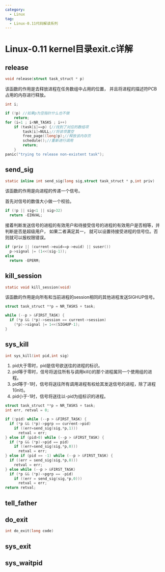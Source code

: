 ```yaml
---
category:
  - Linux
tag:
  - Linux-0.11代码解读系列
---
```



# Linux-0.11 kernel目录exit.c详解

## release
```c
void release(struct task_struct * p)
```
该函数的作用是去释放进程在任务数组中占用的位置， 并且将进程的描述符PCB占用的内存进行释放。

```c
int i;

if (!p) //如果p为空指针什么也不做
    return;
for (i=1 ; i<NR_TASKS ; i++)
    if (task[i]==p) {//找到了对应的数组项
        task[i]=NULL;//将该项置空
        free_page((long)p);//释放该内存页
        schedule();//重新进行调用
        return;
    }
panic("trying to release non-existent task");
```

## send_sig
```c
static inline int send_sig(long sig,struct task_struct * p,int priv)
```
该函数的作用是向进程的传递一个信号。

首先对信号的数值大小做一个校验。

```c
if (!p || sig<1 || sig>32)
  return -EINVAL;
```

接着判断发送信号的进程的有效用户和待接受信号的进程的有效用户是否相等，并判断是否是超级用户， 如果二者满足其一， 就可以设置待接受进程的信号位。否则就可以报权限错误。
```c
if (priv || (current->euid==p->euid) || suser())
  p->signal |= (1<<(sig-1));
else
  return -EPERM;
```

## kill_session
```c
static void kill_session(void)
```
该函数的作用是向所有和当前进程的session相同的其他进程发送SIGHUP信号。

```c
struct task_struct **p = NR_TASKS + task;

while (--p > &FIRST_TASK) {
  if (*p && (*p)->session == current->session)
    (*p)->signal |= 1<<(SIGHUP-1);
}
```
## sys_kill
```c
int sys_kill(int pid,int sig)
```

1. pid大于零时，pid是信号欲送往的进程的标识。
2. pid等于零时，信号将送往所有与调用kill()的那个进程属同一个使用组的进程。
3. pid等于-1时，信号将送往所有调用进程有权给其发送信号的进程，除了进程1(init)。
4. pid小于-1时，信号将送往以-pid为组标识的进程。

```c
struct task_struct **p = NR_TASKS + task;
int err, retval = 0;

if (!pid) while (--p > &FIRST_TASK) {
  if (*p && (*p)->pgrp == current->pid) 
    if ((err=send_sig(sig,*p,1)))
      retval = err;
} else if (pid>0) while (--p > &FIRST_TASK) {
  if (*p && (*p)->pid == pid) 
    if ((err=send_sig(sig,*p,0)))
      retval = err;
} else if (pid == -1) while (--p > &FIRST_TASK) {
  if ((err = send_sig(sig,*p,0)))
    retval = err;
} else while (--p > &FIRST_TASK)
  if (*p && (*p)->pgrp == -pid)
    if ((err = send_sig(sig,*p,0)))
      retval = err;
return retval;
```

## tell_father

## do_exit
```c
int do_exit(long code)
```

## sys_exit

## sys_waitpid
